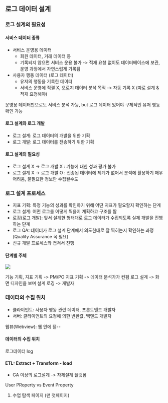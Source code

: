 ## 로그 데이터 설계

### 로그 설계의 필요성

#### 서비스 데이터 종류
- 서비스 운영용 데이터
  - 회원 데이터, 거래 데이터 등
  - 기록되지 않으면 서비스 운용 불가 -> 적재 요청 없이도 데이터베이스에 보관, 운영 과정에서 자연스럽게 기록됨
- 사용자 행동 데이터 (로그 데이터)
  - 유저의 행동을 기록한 데이터
  - 서비스 운영에 직결 X, 오로지 데이터 분석 목적 -> 자동 기록 X (따로 설계 & 적재 요청해야)

운영용 데이터만으로도 서비스 분석 가능, but 로그 데이터 있어야 구체적인 유저 행동 확인 가능

#### 로그 설계와 로그 개발

- 로그 설계: 로그 데이터의 개발을 위한 기획
- 로그 개발: 로그 데이터를 전송하기 위한 기획

#### 로그 설계의 필요성

- 로그 설계 X -> 로그 개발 X : 기능에 대한 성과 평가 불가
- 로그 설계 X -> 로그 개발 O : 전송된 데이터에 체계가 없어서 분석에 활용하기 매우 어려움, 불필요한 정보만 수집될수도

### 로그 설계 프로세스

- 지표 기획: 특정 기능의 성과를 확인하기 위해 어떤 지표가 필요할지 확인하는 단계
- 로그 설계: 어떤 로그를 어떻게 찍을지 계획하고 구조를 짬
- 로깅(로그 개발): 앞서 설계한 형태대로 로그 데이터가 수집되도록 실제 개발을 진행하는 단계
- 로그 QA: 데이터가 로그 설계 단계에서 의도한대로 잘 찍히는지 확인하는 과정 (Quality Assurance 꼭 필요)
- 신규 개발 프로세스와 겹쳐서 진행

#### 단계별 주체

<img src=../class/img/log_data.png>

기능 기획, 지표 기획 -> PM/PO
지표 기획 -> 데이터 분석가가 컨펌
로그 설계 -> 화면 디자인을 보며 설계
로깅 -> 개발자

### 데이터의 수집 위치

- 클라이언트: 사용자 행동 관련 데이터, 프론트엔드 개발자
- 서버: 클라이언트의 요청에 의한 반환값, 백엔드 개발자

웹뷰(Webview): 웹 안에 잳-- 

#### 데이터의 수집 위치

로그데이터 log 

#### ETL: Extract + Transform - load

- GA 이상의 로그설계 -> 자체설계 플랫폼

User PRoperty vs Event Property

1. 수업 탐색 페이지 (맨 첫페이지)

